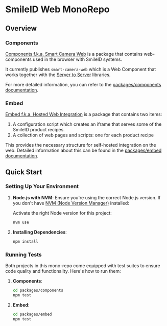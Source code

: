 
# SmileID Web MonoRepo

## Overview

### Components
[Components f.k.a. Smart Camera Web](packages/components) is a package that 
contains web-components used in the browser with SmileID systems.

It currently publishes `smart-camera-web` which is a Web Component that works
together with the [Server to Server](https://docs.smileidentity.com/server-to-server) libraries.

For more detailed information, you can refer to the [packages/components documentation](./packages/components/README.md).

### Embed
[Embed f.k.a. Hosted Web Integration](packages/embed) is a package that contains two items:

1. A configuration script which creates an iframe that serves some of the
    SmileID product recipes.
2. A collection of web pages and scripts: one for each product recipe

This provides the necessary structure for self-hosted integration on the web.
Detailed information about this can be found in the [packages/embed documentation](./packages/embed/README.md).

## Quick Start

### Setting Up Your Environment

1. **Node.js with NVM**: Ensure you're using the correct Node.js version.
   If you don't have [NVM (Node Version Manager)](https://github.com/nvm-sh/nvm) installed:

   Activate the right Node version for this project:

   ```sh
   nvm use
   ```

2. **Installing Dependencies**:

   ```sh
   npm install
   ```

### Running Tests

Both projects in this mono-repo come equipped with test suites to ensure code
quality and functionality. Here's how to run them:

1. **Components**:

   ```sh
   cd packages/components
   npm test
   ```

2. **Embed**:

   ```sh
   cd packages/embed
   npm test
   ```

